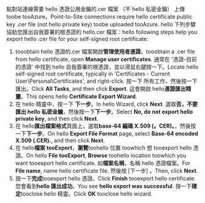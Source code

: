 <span data-ttu-id="eb055-101">點對站連線需要 hello 憑證公用金鑰的.cer 檔案 （不 hello 私密金鑰） 上傳 toobe tooAzure。</span><span class="sxs-lookup"><span data-stu-id="eb055-101">Point-to-Site connections require hello certificate public key .cer file (not hello private key) toobe uploaded tooAzure.</span></span> <span data-ttu-id="eb055-102">hello 下列步驟協助您匯出自我簽署的根憑證的 hello.cer 檔案：</span><span class="sxs-lookup"><span data-stu-id="eb055-102">hello following steps help you export hello .cer file for your self-signed root certificate:</span></span>

1. <span data-ttu-id="eb055-103">tooobtain hello 憑證的.cer 檔案開啟**管理使用者憑證**。</span><span class="sxs-lookup"><span data-stu-id="eb055-103">tooobtain a .cer file from hello certificate, open **Manage user certificates**.</span></span> <span data-ttu-id="eb055-104">通常在 '憑證-目前的憑證' 中找到 hello 自我簽署的根憑證，並以滑鼠右鍵按一下。</span><span class="sxs-lookup"><span data-stu-id="eb055-104">Locate hello self-signed root certificate, typically in 'Certificates - Current User\Personal\Certificates', and right-click.</span></span> <span data-ttu-id="eb055-105">按一下 所有工作，然後按一下匯出。</span><span class="sxs-lookup"><span data-stu-id="eb055-105">Click **All Tasks**, and then click **Export**.</span></span> <span data-ttu-id="eb055-106">這會開啟 hello**憑證匯出精靈**。</span><span class="sxs-lookup"><span data-stu-id="eb055-106">This opens hello **Certificate Export Wizard**.</span></span>
2. <span data-ttu-id="eb055-107">在 hello 精靈中，按一下 **下一步**。</span><span class="sxs-lookup"><span data-stu-id="eb055-107">In hello Wizard, click **Next**.</span></span> <span data-ttu-id="eb055-108">選取**否，不要匯出 hello 私密金鑰**，然後按一下**下一步**。</span><span class="sxs-lookup"><span data-stu-id="eb055-108">Select **No, do not export hello private key**, and then click **Next**.</span></span>
3. <span data-ttu-id="eb055-109">在 hello**匯出檔案格式**頁面上，選取**base-64 編碼 X.509 (。CER)。**，然後按一下**下一步**。</span><span class="sxs-lookup"><span data-stu-id="eb055-109">On hello **Export File Format** page, select **Base-64 encoded X.509 (.CER).**, and then click **Next**.</span></span> 
4. <span data-ttu-id="eb055-110">在 hello**檔案 tooExport**，**瀏覽**toohello 位置 toowhich 想 tooexport hello 憑證。</span><span class="sxs-lookup"><span data-stu-id="eb055-110">On hello **File tooExport**, **Browse** toohello location toowhich you want tooexport hello certificate.</span></span> <span data-ttu-id="eb055-111">如**檔案名稱**，名稱 hello 憑證檔案。</span><span class="sxs-lookup"><span data-stu-id="eb055-111">For **File name**, name hello certificate file.</span></span> <span data-ttu-id="eb055-112">然後按 [下一步] 。</span><span class="sxs-lookup"><span data-stu-id="eb055-112">Then, click **Next**.</span></span>
5. <span data-ttu-id="eb055-113">按一下**完成**tooexport hello 憑證。</span><span class="sxs-lookup"><span data-stu-id="eb055-113">Click **Finish** tooexport hello certificate.</span></span> <span data-ttu-id="eb055-114">您會看到**hello 匯出成功**。</span><span class="sxs-lookup"><span data-stu-id="eb055-114">You see **hello export was successful**.</span></span> <span data-ttu-id="eb055-115">按一下**確定**tooclose hello 精靈。</span><span class="sxs-lookup"><span data-stu-id="eb055-115">Click **OK** tooclose hello wizard.</span></span>
